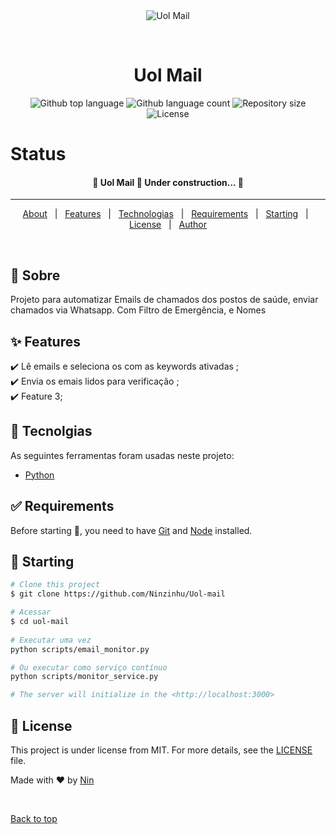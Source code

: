 <div align="center" id="top"> 
  <img src="./.github/app.gif" alt="Uol Mail" />

  &#xa0;

  <!-- <a href="https://uolmail.netlify.app">Demo</a> -->
</div>

<h1 align="center">Uol Mail</h1>

<p align="center">
  <img alt="Github top language" src="https://img.shields.io/github/languages/top/Ninzinhu/Uol-mail?color=56BEB8">

  <img alt="Github language count" src="https://img.shields.io/github/languages/count/Ninzinhu/Uol-mail?color=56BEB8">

  <img alt="Repository size" src="https://img.shields.io/github/repo-size/Ninzinhu/Uol-mail?color=56BEB8">

  <img alt="License" src="https://img.shields.io/github/license/Ninzinhu/Uol-mail?color=56BEB8">

  <!-- <img alt="Github issues" src="https://img.shields.io/github/issues/{{YOUR_GITHUB_USERNAME}}/uol-mail?color=56BEB8" /> -->

  <!-- <img alt="Github forks" src="https://img.shields.io/github/forks/{{YOUR_GITHUB_USERNAME}}/uol-mail?color=56BEB8" /> -->

  <!-- <img alt="Github stars" src="https://img.shields.io/github/stars/{{YOUR_GITHUB_USERNAME}}/uol-mail?color=56BEB8" /> -->
</p>

 # Status 

<h4 align="center"> 
	🚧  Uol Mail 🚀 Under construction...  🚧
</h4> 

<hr> 

<p align="center">
  <a href="#dart-about">About</a> &#xa0; | &#xa0; 
  <a href="#sparkles-features">Features</a> &#xa0; | &#xa0;
  <a href="#rocket-tecnolgias">Technologias</a> &#xa0; | &#xa0;
  <a href="#white_check_mark-requirements">Requirements</a> &#xa0; | &#xa0;
  <a href="#checkered_flag-starting">Starting</a> &#xa0; | &#xa0;
  <a href="#memo-license">License</a> &#xa0; | &#xa0;
  <a href="https://github.com/{{YOUR_GITHUB_USERNAME}}" target="_blank">Author</a>
</p>

<br>

## :dart: Sobre ##

Projeto para automatizar Emails de chamados dos postos de saúde, enviar chamados via Whatsapp. Com Filtro de Emergência, e Nomes

## :sparkles: Features ##

:heavy_check_mark: Lê emails e seleciona os com as keywords ativadas ;\
:heavy_check_mark: Envia os emais lidos para verificação ;\
:heavy_check_mark: Feature 3;

## :rocket: Tecnolgias ##

As seguintes ferramentas foram usadas neste projeto:

- [Python](https://www.python.org/)


## :white_check_mark: Requirements ##

Before starting :checkered_flag:, you need to have [Git](https://git-scm.com) and [Node](https://nodejs.org/en/) installed.

## :checkered_flag: Starting ##

```bash
# Clone this project
$ git clone https://github.com/Ninzinhu/Uol-mail

# Acessar
$ cd uol-mail
                        
# Executar uma vez
python scripts/email_monitor.py

# Ou executar como serviço contínuo
python scripts/monitor_service.py

# The server will initialize in the <http://localhost:3000>
```

## :memo: License ##

This project is under license from MIT. For more details, see the [LICENSE](LICENSE.md) file.


Made with :heart: by <a href="https://github.com/Ninzinhu" target="_blank">Nin</a>

&#xa0;

<a href="#top">Back to top</a>
